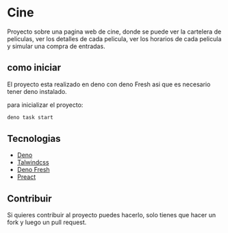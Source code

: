 # Cine 

Proyecto sobre una pagina web de cine, donde se puede ver la cartelera de peliculas, ver los detalles de cada pelicula, ver los horarios de cada pelicula y simular una compra de entradas.

## como iniciar 

El proyecto esta realizado en deno con deno Fresh asi que es necesario tener deno instalado.

para inicializar el proyecto:
```bash
deno task start
```


## Tecnologias
* [Deno](https://deno.land)
* [Talwindcss](https://tailwindcss.com)
* [Deno Fresh](https://fresh.deno.dev/)
* [Preact](https://preactjs.com/)

## Contribuir

Si quieres contribuir al proyecto puedes hacerlo, solo tienes que hacer un fork y luego un pull request.